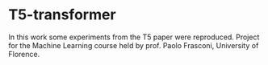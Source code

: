 # T5-transformer
In this work some experiments from the T5 paper were reproduced. Project for the Machine Learning course held by prof. Paolo Frasconi, University of Florence.
